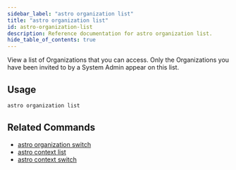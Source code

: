 ```yaml
---
sidebar_label: "astro organization list"
title: "astro organization list"
id: astro-organization-list
description: Reference documentation for astro organization list.
hide_table_of_contents: true
---
```


View a list of Organizations that you can access. Only the Organizations you have been invited to by a System Admin appear on this list.

## Usage

```sh
astro organization list
```

## Related Commands

- [astro organization switch](cli/astro-organization-switch.md)
- [astro context list](cli/astro-context-list.md)
- [astro context switch](cli/astro-context-switch.md)
